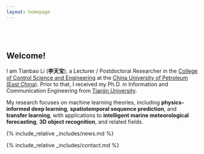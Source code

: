 ```yaml
---
layout: homepage
---
```


<h1 id="about-me"></h1>

<h2 style="margin: 80px 0px 10px;"></h2>

## **Welcome!**

I am Tianbao Li (**李天宝**), a Lecturer / Postdoctoral Researcher in the [College of Control Science and Engineering](https://auto.upc.edu.cn/) at the [China University of Petroleum (East China)](https://upc.edu.cn/). Prior to that, I received my Ph.D. in Information and Communication Engineering from  [Tianjin University](https://www.tju.edu.cn/).

My research focuses on machine learning theories, including **physics-informed deep learning**, **spatiotemporal sequence prediction**, and **transfer learning**, with applications to **intelligent marine meteorological forecasting**, **3D object recognition**, and related fields.

{% include_relative _includes/news.md %}

{% include_relative _includes/contact.md %}
